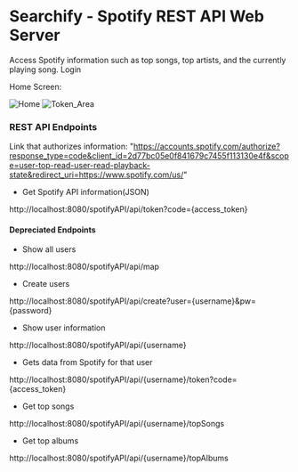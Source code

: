# Searchify - Spotify REST API Web Server

Access Spotify information such as top songs, top artists, and the currently playing song. 
Login

Home Screen:

![Home](https://imgur.com/a/Vxepaca)
![Token_Area](https://imgur.com/a/j4FoQOw)


### REST API Endpoints

Link that authorizes information: "https://accounts.spotify.com/authorize?response_type=code&client_id=2d77bc05e0f841679c7455f113130e4f&scope=user-top-read-user-read-playback-state&redirect_uri=https://www.spotify.com/us/"

- Get Spotify API information(JSON)

http://localhost:8080/spotifyAPI/api/token?code={access_token}

#### Depreciated Endpoints

- Show all users

http://localhost:8080/spotifyAPI/api/map

- Create users

http://localhost:8080/spotifyAPI/api/create?user={username}&pw={password}

- Show user information

http://localhost:8080/spotifyAPI/api/{username}

- Gets data from Spotify for that user

http://localhost:8080/spotifyAPI/api/{username}/token?code={access_token}

- Get top songs

http://localhost:8080/spotifyAPI/api/{username}/topSongs

- Get top albums

http://localhost:8080/spotifyAPI/api/{username}/topAlbums
